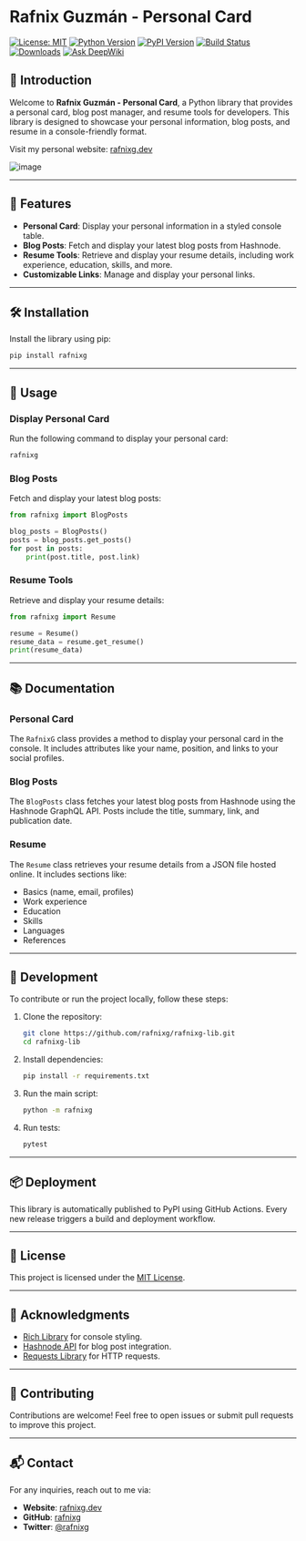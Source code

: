 # Rafnix Guzmán - Personal Card

[![License: MIT](https://img.shields.io/badge/License-MIT-blue.svg)](./LICENSE)
[![Python Version](https://img.shields.io/badge/Python-%3E=3.9-blue)](https://www.python.org/downloads/)
[![PyPI Version](https://img.shields.io/pypi/v/rafnixg)](https://pypi.org/project/rafnixg/)
[![Build Status](https://github.com/rafnixg/rafnixg-lib/actions/workflows/python-publish.yml/badge.svg)](https://github.com/rafnixg/rafnixg-lib/actions)
[![Downloads](https://img.shields.io/pypi/dm/rafnixg)](https://pypi.org/project/rafnixg/)
[![Ask DeepWiki](https://deepwiki.com/badge.svg)](https://deepwiki.com/rafnixg/rafnixg-lib)

## 👋 Introduction

Welcome to **Rafnix Guzmán - Personal Card**, a Python library that provides a personal card, blog post manager, and resume tools for developers. This library is designed to showcase your personal information, blog posts, and resume in a console-friendly format.

Visit my personal website: [rafnixg.dev](https://rafnixg.dev)

![image](https://github.com/user-attachments/assets/4c1c368b-83ca-4ff7-89d0-c131efe60c9f)

---

## 🚀 Features

- **Personal Card**: Display your personal information in a styled console table.
- **Blog Posts**: Fetch and display your latest blog posts from Hashnode.
- **Resume Tools**: Retrieve and display your resume details, including work experience, education, skills, and more.
- **Customizable Links**: Manage and display your personal links.

---

## 🛠 Installation

Install the library using pip:

```bash
pip install rafnixg
```

---

## 📖 Usage

### Display Personal Card

Run the following command to display your personal card:

```bash
rafnixg
```

### Blog Posts

Fetch and display your latest blog posts:

```python
from rafnixg import BlogPosts

blog_posts = BlogPosts()
posts = blog_posts.get_posts()
for post in posts:
    print(post.title, post.link)
```

### Resume Tools

Retrieve and display your resume details:

```python
from rafnixg import Resume

resume = Resume()
resume_data = resume.get_resume()
print(resume_data)
```

---

## 📚 Documentation

### Personal Card

The `RafnixG` class provides a method to display your personal card in the console. It includes attributes like your name, position, and links to your social profiles.

### Blog Posts

The `BlogPosts` class fetches your latest blog posts from Hashnode using the Hashnode GraphQL API. Posts include the title, summary, link, and publication date.

### Resume

The `Resume` class retrieves your resume details from a JSON file hosted online. It includes sections like:

- Basics (name, email, profiles)
- Work experience
- Education
- Skills
- Languages
- References

---

## 🧪 Development

To contribute or run the project locally, follow these steps:

1. Clone the repository:

   ```bash
   git clone https://github.com/rafnixg/rafnixg-lib.git
   cd rafnixg-lib
   ```

2. Install dependencies:

   ```bash
   pip install -r requirements.txt
   ```

3. Run the main script:

   ```bash
   python -m rafnixg
   ```

4. Run tests:

   ```bash
   pytest
   ```

---

## 📦 Deployment

This library is automatically published to PyPI using GitHub Actions. Every new release triggers a build and deployment workflow.

---

## 📄 License

This project is licensed under the [MIT License](./LICENSE).

---

## 🌟 Acknowledgments

- [Rich Library](https://github.com/Textualize/rich) for console styling.
- [Hashnode API](https://hashnode.com/) for blog post integration.
- [Requests Library](https://docs.python-requests.org/) for HTTP requests.

---

## 🤝 Contributing

Contributions are welcome! Feel free to open issues or submit pull requests to improve this project.

---

## 📬 Contact

For any inquiries, reach out to me via:

- **Website**: [rafnixg.dev](https://rafnixg.dev)
- **GitHub**: [rafnixg](https://github.com/rafnixg)
- **Twitter**: [@rafnixg](https://twitter.com/rafnixg)
